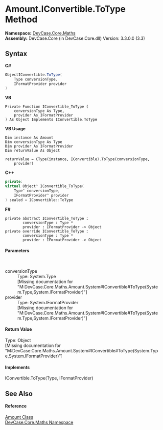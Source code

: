 # Amount.IConvertible.ToType Method 
 

**Namespace:**&nbsp;<a href="N_DevCase_Core_Maths">DevCase.Core.Maths</a><br />**Assembly:**&nbsp;DevCase.Core (in DevCase.Core.dll) Version: 3.3.0.0 (3.3)

## Syntax

**C#**<br />
``` C#
ObjectIConvertible.ToType(
	Type conversionType,
	IFormatProvider provider
)
```

**VB**<br />
``` VB
Private Function IConvertible_ToType ( 
	conversionType As Type,
	provider As IFormatProvider
) As Object Implements IConvertible.ToType
```

**VB Usage**<br />
``` VB Usage
Dim instance As Amount
Dim conversionType As Type
Dim provider As IFormatProvider
Dim returnValue As Object

returnValue = CType(instance, IConvertible).ToType(conversionType, 
	provider)
```

**C++**<br />
``` C++
private:
virtual Object^ IConvertible_ToType(
	Type^ conversionType, 
	IFormatProvider^ provider
) sealed = IConvertible::ToType
```

**F#**<br />
``` F#
private abstract IConvertible_ToType : 
        conversionType : Type * 
        provider : IFormatProvider -> Object 
private override IConvertible_ToType : 
        conversionType : Type * 
        provider : IFormatProvider -> Object 
```


#### Parameters
&nbsp;<dl><dt>conversionType</dt><dd>Type: System.Type<br />\[Missing <param name="conversionType"/> documentation for "M:DevCase.Core.Maths.Amount.System#IConvertible#ToType(System.Type,System.IFormatProvider)"\]</dd><dt>provider</dt><dd>Type: System.IFormatProvider<br />\[Missing <param name="provider"/> documentation for "M:DevCase.Core.Maths.Amount.System#IConvertible#ToType(System.Type,System.IFormatProvider)"\]</dd></dl>

#### Return Value
Type: Object<br />\[Missing <returns> documentation for "M:DevCase.Core.Maths.Amount.System#IConvertible#ToType(System.Type,System.IFormatProvider)"\]

#### Implements
IConvertible.ToType(Type, IFormatProvider)<br />

## See Also


#### Reference
<a href="T_DevCase_Core_Maths_Amount">Amount Class</a><br /><a href="N_DevCase_Core_Maths">DevCase.Core.Maths Namespace</a><br />